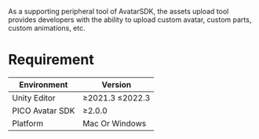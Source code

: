 As a supporting peripheral tool of AvatarSDK, the assets upload tool provides 
developers with the ability to upload custom avatar, custom parts, custom animations, etc.

# Requirement

| Environment          | Version             |
|----------------------|---------------------|
| Unity Editor         | &ge;2021.3 &le;2022.3 |
| PICO Avatar SDK | &ge;2.0.0 |
| Platform | Mac Or Windows |


